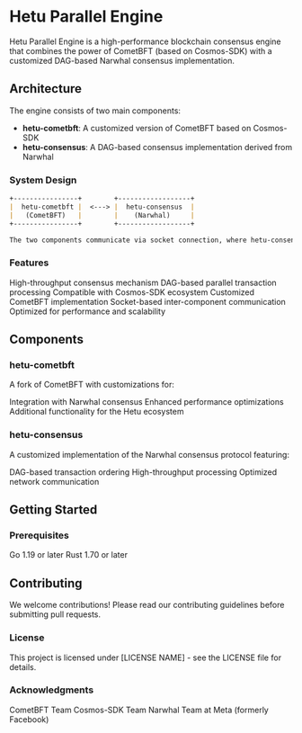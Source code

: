 # Hetu Parallel Engine

Hetu Parallel Engine is a high-performance blockchain consensus engine that combines the power of CometBFT (based on Cosmos-SDK) with a customized DAG-based Narwhal consensus implementation.

## Architecture

The engine consists of two main components:

- **hetu-cometbft**: A customized version of CometBFT based on Cosmos-SDK
- **hetu-consensus**: A DAG-based consensus implementation derived from Narwhal

### System Design

```ascii:/README.md
+----------------+        +------------------+
|  hetu-cometbft |  <---> |  hetu-consensus  |
|   (CometBFT)   |        |    (Narwhal)     |
+----------------+        +------------------+

The two components communicate via socket connection, where hetu-consensus (Narwhal) handles the ordering consensus.
```
### Features
High-throughput consensus mechanism
DAG-based parallel transaction processing
Compatible with Cosmos-SDK ecosystem
Customized CometBFT implementation
Socket-based inter-component communication
Optimized for performance and scalability
## Components
### hetu-cometbft
A fork of CometBFT with customizations for:

Integration with Narwhal consensus
Enhanced performance optimizations
Additional functionality for the Hetu ecosystem
### hetu-consensus
A customized implementation of the Narwhal consensus protocol featuring:

DAG-based transaction ordering
High-throughput processing
Optimized network communication
## Getting Started

### Prerequisites
Go 1.19 or later
Rust 1.70 or later

## Contributing
We welcome contributions! Please read our contributing guidelines before submitting pull requests.

### License
This project is licensed under [LICENSE NAME] - see the LICENSE file for details.

### Acknowledgments
CometBFT Team
Cosmos-SDK Team
Narwhal Team at Meta (formerly Facebook)